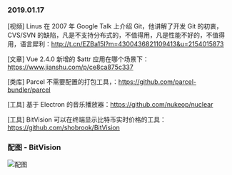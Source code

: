 ### 2019.01.17

[视频] Linus 在 2007 年 Google Talk 上介绍 Git，他讲解了开发 Git 的初衷，CVS/SVN 的缺陷，凡是不支持分布式的，不值得用，凡是性能不好的，不值得用，语言犀利：<http://t.cn/EZBa15l?m=4300436821109413&u=2154015873> 

[文章] Vue 2.4.0 新增的 $attr 应用在哪个场景下：<https://www.jianshu.com/p/ce8ca875c337> 

[类库] Parcel 不需要配置的打包工具，：<https://github.com/parcel-bundler/parcel> 

[工具] 基于 Electron 的音乐播放器：<https://github.com/nukeop/nuclear> 

[工具] BitVision 可以在终端显示比特币实时价格的工具：<https://github.com/shobrook/BitVision> 


### 配图 - BitVision
![配图](https://raw.githubusercontent.com/shobrook/BitVision/master/resources/demo.png)
